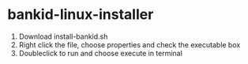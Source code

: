 bankid-linux-installer
======================

1. Download install-bankid.sh
2. Right click the file, choose properties and check the executable box
3. Doubleclick to run and choose execute in terminal
